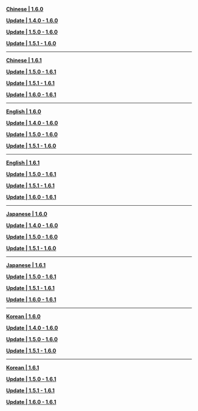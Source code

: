 **[Chinese | 1.6.0](https://d3ln624mszu7ty.cloudfront.net/client_app/download/pc_zip/20210609_15f555799e5d6233/Audio_Chinese_1.6.0.zip)**

**[Update | 1.4.0 - 1.6.0](https://d3ln624mszu7ty.cloudfront.net/client_app/update/hk4e_global/10/zh-cn_1.4.0_1.6.0_diff_KaMml09wBXFkzveJ.zip)**

**[Update | 1.5.0 - 1.6.0](https://d3ln624mszu7ty.cloudfront.net/client_app/update/hk4e_global/10/zh-cn_1.5.0_1.6.0_diff_4HGJbWs3pL2Oa8ml.zip)**

**[Update | 1.5.1 - 1.6.0](https://d3ln624mszu7ty.cloudfront.net/client_app/update/hk4e_global/10/zh-cn_1.5.1_1.6.0_diff_jXGDLg1FMVdYZrRQ.zip)**

---

**[Chinese | 1.6.1](https://d3ln624mszu7ty.cloudfront.net/client_app/pc_mihoyo/20210609_eea40505c6337fd1/Audio_Chinese_1.6.1.zip)**

**[Update | 1.5.0 - 1.6.1](https://d3ln624mszu7ty.cloudfront.net/client_app/update/hk4e_global/10/zh-cn_1.5.0_1.6.1_diff_onRE8BDfgcWjJSw0.zip)**

**[Update | 1.5.1 - 1.6.1](https://d3ln624mszu7ty.cloudfront.net/client_app/update/hk4e_global/10/zh-cn_1.5.1_1.6.1_diff_BKuF5NdaLZWc64Ie.zip)**

**[Update | 1.6.0 - 1.6.1](https://d3ln624mszu7ty.cloudfront.net/client_app/update/hk4e_global/10/zh-cn_1.6.0_1.6.1_diff_spTaeOM64imbcLGw.zip)**

---

**[English | 1.6.0](https://d3ln624mszu7ty.cloudfront.net/client_app/download/pc_zip/20210609_15f555799e5d6233/Audio_English(US)_1.6.0.zip)**

**[Update | 1.4.0 - 1.6.0](https://d3ln624mszu7ty.cloudfront.net/client_app/update/hk4e_global/10/en-us_1.4.0_1.6.0_diff_25nWKSBfHATt3qGw.zip)**

**[Update | 1.5.0 - 1.6.0](https://d3ln624mszu7ty.cloudfront.net/client_app/update/hk4e_global/10/en-us_1.5.0_1.6.0_diff_5RwszrIE2SgTf6v9.zip)**

**[Update | 1.5.1 - 1.6.0](https://d3ln624mszu7ty.cloudfront.net/client_app/update/hk4e_global/10/en-us_1.5.1_1.6.0_diff_LvqpG1Srcm72t6YF.zip)**

---

**[English | 1.6.1](https://d3ln624mszu7ty.cloudfront.net/client_app/pc_mihoyo/20210609_eea40505c6337fd1/Audio_English(US)_1.6.1.zip)**

**[Update | 1.5.0 - 1.6.1](https://d3ln624mszu7ty.cloudfront.net/client_app/update/hk4e_global/10/en-us_1.5.0_1.6.1_diff_yJE4cv0hQbqZRlWx.zip)**

**[Update | 1.5.1 - 1.6.1](https://d3ln624mszu7ty.cloudfront.net/client_app/update/hk4e_global/10/en-us_1.5.1_1.6.1_diff_6HlYypmM51Zc3qhC.zip)**

**[Update | 1.6.0 - 1.6.1](https://d3ln624mszu7ty.cloudfront.net/client_app/update/hk4e_global/10/en-us_1.6.0_1.6.1_diff_hfuFbIATOe16BZwW.zip)**

---

**[Japanese | 1.6.0](https://d3ln624mszu7ty.cloudfront.net/client_app/download/pc_zip/20210609_15f555799e5d6233/Audio_Japanese_1.6.0.zip)**

**[Update | 1.4.0 - 1.6.0](https://d3ln624mszu7ty.cloudfront.net/client_app/update/hk4e_global/10/ja-jp_1.4.0_1.6.0_diff_BcU9DsC3mtE1wYVj.zip)**

**[Update | 1.5.0 - 1.6.0](https://d3ln624mszu7ty.cloudfront.net/client_app/update/hk4e_global/10/ja-jp_1.5.0_1.6.0_diff_HThX9G5yRo1zw6fb.zip)**

**[Update | 1.5.1 - 1.6.0](https://d3ln624mszu7ty.cloudfront.net/client_app/update/hk4e_global/10/ja-jp_1.5.1_1.6.0_diff_mdLSj8pM1ANnHZTB.zip)**

---

**[Japanese | 1.6.1](https://d3ln624mszu7ty.cloudfront.net/client_app/pc_mihoyo/20210609_eea40505c6337fd1/Audio_Japanese_1.6.1.zip)**

**[Update | 1.5.0 - 1.6.1](https://d3ln624mszu7ty.cloudfront.net/client_app/update/hk4e_global/10/ja-jp_1.5.0_1.6.1_diff_yeRnf8k3NDzPL7lW.zip)**

**[Update | 1.5.1 - 1.6.1](https://d3ln624mszu7ty.cloudfront.net/client_app/update/hk4e_global/10/ja-jp_1.5.1_1.6.1_diff_UcgSIrE2sMu63Zd5.zip)**

**[Update | 1.6.0 - 1.6.1](https://d3ln624mszu7ty.cloudfront.net/client_app/update/hk4e_global/10/ja-jp_1.6.0_1.6.1_diff_8fK2vdMnkmsHEO4e.zip)**

---

**[Korean | 1.6.0](https://d3ln624mszu7ty.cloudfront.net/client_app/pc_mihoyo/20210609_15f555799e5d6233/Audio_Korean_1.6.0.zip)**

**[Update | 1.4.0 - 1.6.0](https://d3ln624mszu7ty.cloudfront.net/client_app/update/hk4e_global/10/ko-kr_1.4.0_1.6.0_diff_6XW4cAJVmNgKBF2l.zip)**

**[Update | 1.5.0 - 1.6.0](https://d3ln624mszu7ty.cloudfront.net/client_app/update/hk4e_global/10/ko-kr_1.5.0_1.6.0_diff_gdXvibO6E9aBKH8c.zip)**

**[Update | 1.5.1 - 1.6.0](https://d3ln624mszu7ty.cloudfront.net/client_app/update/hk4e_global/10/ko-kr_1.5.1_1.6.0_diff_HJxsoPmCvqB2liEA.zip)**

---

**[Korean | 1.6.1](https://d3ln624mszu7ty.cloudfront.net/client_app/pc_mihoyo/20210609_eea40505c6337fd1/Audio_Korean_1.6.1.zip)**

**[Update | 1.5.0 - 1.6.1](https://d3ln624mszu7ty.cloudfront.net/client_app/update/hk4e_global/10/ko-kr_1.5.0_1.6.1_diff_L9mKY1ogVXC86SkO.zip)**

**[Update | 1.5.1 - 1.6.1](https://d3ln624mszu7ty.cloudfront.net/client_app/update/hk4e_global/10/ko-kr_1.5.1_1.6.1_diff_bP0Hvy4SBMAhsq8G.zip)**

**[Update | 1.6.0 - 1.6.1](https://d3ln624mszu7ty.cloudfront.net/client_app/update/hk4e_global/10/ko-kr_1.6.0_1.6.1_diff_bfFmUj9kRoEZIuWz.zip)**
